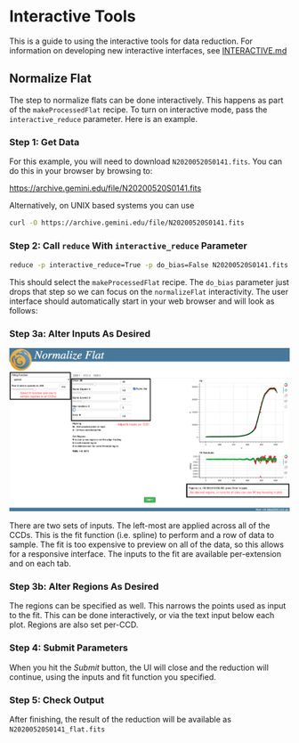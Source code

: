 # Interactive Tools

This is a guide to using the interactive tools for data reduction.
For information on developing new interactive interfaces, see
[INTERACTIVE.md](INTERACTIVE.md)

## Normalize Flat

The step to normalize flats can be done interactively.  This happens
as part of the `makeProcessedFlat` recipe.  To turn on interactive mode,
pass the `interactive_reduce` parameter.  Here is an example.

### Step 1: Get Data

For this example, you will need to download `N20200520S0141.fits`.  You
can do this in your browser by browsing to:

<https://archive.gemini.edu/file/N20200520S0141.fits>

Alternatively, on UNIX based systems you can use

```bash
curl -O https://archive.gemini.edu/file/N20200520S0141.fits
```

### Step 2: Call `reduce` With `interactive_reduce` Parameter

```bash
reduce -p interactive_reduce=True -p do_bias=False N20200520S0141.fits
```

This should select the `makeProcessedFlat` recipe.  The `do_bias` parameter
just drops that step so we can focus on the `normalizeFlat` interactivity.
The user interface should automatically start in your web browser and will
look as follows:

### Step 3a: Alter Inputs As Desired

![Normalize Flat Input Descriptions](docs/NormalizeFlatInputCallouts.png)

There are two sets of inputs.  The left-most are applied across all of the
CCDs.  This is the fit function (i.e. spline) to perform and a row of data to sample.
The fit is too expensive to preview on all of the data, so this allows for
a responsive interface.  The inputs to the fit are available per-extension
and on each tab.

### Step 3b: Alter Regions As Desired

The regions can be specified as well.  This narrows the points used as input
to the fit.  This can be done interactively, or via the text input below 
each plot.  Regions are also set per-CCD.

### Step 4: Submit Parameters

When you hit the *Submit* button, the UI will close and the reduction will
continue, using the inputs and fit function you specified.

### Step 5: Check Output

After finishing, the result of the reduction will be available as 
`N20200520S0141_flat.fits`

